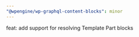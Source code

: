 ```yaml
---
"@wpengine/wp-graphql-content-blocks": minor
---
```


feat: add support for resolving Template Part blocks
